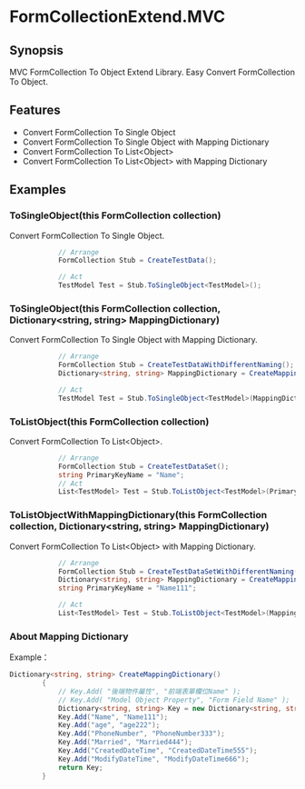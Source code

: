 # FormCollectionExtend.MVC

## Synopsis ##

MVC FormCollection To Object Extend Library.
Easy Convert FormCollection To Object.

## Features  ##
- Convert FormCollection To Single Object
- Convert FormCollection To Single Object with Mapping Dictionary
- Convert FormCollection To List&lt;Object&gt;
- Convert FormCollection To List&lt;Object&gt; with Mapping Dictionary

## Examples ##

### ToSingleObject(this FormCollection collection) ###

Convert FormCollection To Single Object.

```csharp
            // Arrange
            FormCollection Stub = CreateTestData();

            // Act
            TestModel Test = Stub.ToSingleObject<TestModel>();
```
### ToSingleObject(this FormCollection collection, Dictionary<string, string> MappingDictionary) ###

Convert FormCollection To Single Object with Mapping Dictionary.

```csharp
            // Arrange
            FormCollection Stub = CreateTestDataWithDifferentNaming();
            Dictionary<string, string> MappingDictionary = CreateMappingDictionary();

            // Act
            TestModel Test = Stub.ToSingleObject<TestModel>(MappingDictionary);
```

### ToListObject(this FormCollection collection) ###

Convert FormCollection To List&lt;Object&gt;.

```csharp
            // Arrange
            FormCollection Stub = CreateTestDataSet();
            string PrimaryKeyName = "Name";
            // Act
            List<TestModel> Test = Stub.ToListObject<TestModel>(PrimaryKeyName);
```

### ToListObjectWithMappingDictionary(this FormCollection collection, Dictionary<string, string> MappingDictionary) ###

Convert FormCollection To List&lt;Object&gt; with Mapping Dictionary.

```csharp
            // Arrange
            FormCollection Stub = CreateTestDataSetWithDifferentNaming();
            Dictionary<string, string> MappingDictionary = CreateMappingDictionary();
            string PrimaryKeyName = "Name111";

            // Act
            List<TestModel> Test = Stub.ToListObject<TestModel>(MappingDictionary, PrimaryKeyName);
```

### About Mapping Dictionary ###

Example：
```csharp
Dictionary<string, string> CreateMappingDictionary()
        {
            // Key.Add( "後端物件屬性", "前端表單欄位Name" );
            // Key.Add( "Model Object Property", "Form Field Name" );
            Dictionary<string, string> Key = new Dictionary<string, string>();
            Key.Add("Name", "Name111");
            Key.Add("age", "age222");
            Key.Add("PhoneNumber", "PhoneNumber333");
            Key.Add("Married", "Married444");
            Key.Add("CreatedDateTime", "CreatedDateTime555");
            Key.Add("ModifyDateTime", "ModifyDateTime666");
            return Key;
        }
```
